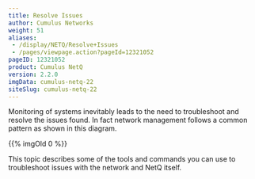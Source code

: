 ```yaml
---
title: Resolve Issues
author: Cumulus Networks
weight: 51
aliases:
 - /display/NETQ/Resolve+Issues
 - /pages/viewpage.action?pageId=12321052
pageID: 12321052
product: Cumulus NetQ
version: 2.2.0
imgData: cumulus-netq-22
siteSlug: cumulus-netq-22
---
```

Monitoring of systems inevitably leads to the need to troubleshoot and
resolve the issues found. In fact network management follows a common
pattern as shown in this diagram.

{{% imgOld 0 %}}

This topic describes some of the tools and commands you can use to
troubleshoot issues with the network and NetQ itself.
